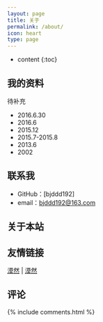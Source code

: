 ```yaml
---
layout: page
title: 关于
permalink: /about/
icon: heart
type: page
---
```


* content
{:toc}

## 我的资料	

待补充

* 2016.6.30  
* 2016.6  
* 2015.12  
* 2015.7-2015.8  
* 2013.6  
* 2002 

## 联系我

* GitHub：[bjddd192]
* email：bjddd192@163.com


## 关于本站


## 友情链接

[漠然](https://mritd.me/) \| [漠然](https://mritd.me/)

## 评论

{% include comments.html %}
